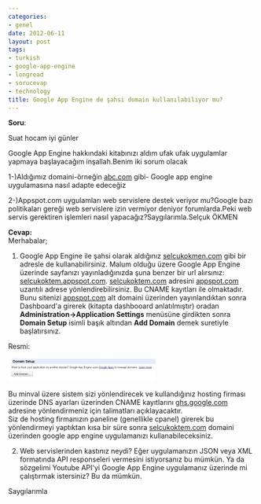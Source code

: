 ```yaml
---
categories:
- genel
date: 2012-06-11
layout: post
tags:
- turkish
- google-app-engine
- longread
- sorucevap
- technology
title: Google App Engine de şahsi domain kullanılabiliyor mu?
---
```


**Soru**:  

Suat hocam iyi günler

Google App Engine hakkındaki kitabınızı aldım ufak ufak uygulamlar yapmaya başlayacağım inşallah.Benim iki sorum olacak 

  

1-)Aldığımız domaini-örneğin [abc.com](http://abc.com/) gibi- Google app engine uygulamasına nasıl adapte edeceğiz

  

2-)Appspot.com uygulamları web servislere destek veriyor mu?Google bazı politikaları gereği web servislere izin vermiyor deniyor forumlarda.Peki web servis gerektiren işlemleri nasıl yapacağız?Saygılarımla.Selçuk ÖKMEN

  

**Cevap:**  
Merhabalar;  
1) Google App Engine ile şahsi olarak aldığınız [selcukokmen.com](http://selcukokmen.com/) gibi bir adresle de kullanabilirsiniz. Malum olduğu üzere Google App Engine üzerinde sayfanızı yayınladığınızda şuna benzer bir url alırsınız: [selcukoktem.appspot.com](http://selcukoktem.appspot.com/). [selcukoktem.com](http://selcukoktem.com/) adresini [appspot.com](http://appspot.com/) uzantılı adrese yönlendirebilirsiniz. Bu CNAME kayıtları ile olmaktadır. Bunu sitenizi [appspot.com](http://appspot.com/) alt domaini üzerinden yayınlandıktan sonra Dashboard'a girerek (kitapta dashbooard anlatılmıştır) oradan **Administration->Application Settings** menüsüne girdikten sonra **Domain Setup** isimli başık altından **Add Domain** demek suretiyle başlatırsınız.  
  
Resmi:  
  
[![](/images/21ba8-adddomain-714579.jpg)](https://suatatan.wordpress.com/wp-content/uploads/2012/06/21ba8-adddomain-714579.jpg)  
  
Bu minval üzere sistem sizi yönlendirecek ve kullandığınız hosting firması üzerinde DNS ayarları üzerinden CNAME kayıtlarını [ghs.google.com](http://ghs.google.com/) adresine yönlendirmeniz için talimatları açıklayacaktır.  
Siz de hosting firmanızın paneline (genellikle cpanel) girerek bu yönlendirmeyi yaptıktan kısa bir süre sonra [selcukoktem.com](http://selcukoktem.com/) domaini üzerinden google app engine uygulamanızı kullanabileceksiniz.  
  
  
2) Web servislerinden kastınız neydi? Eğer uygulamanızın JSON veya XML formatında API responseleri vermesini istiyorsanız bu mümkün. Ya da sözgelimi Youtube API'yi Google App Engine uygulamanız üzerinde mi çalıştırmak istersiniz? Bu da mümkün.  
  
Saygılarımla
